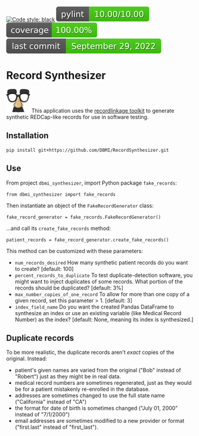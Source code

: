 [![Code style: black](https://img.shields.io/badge/code%20style-black-000000.svg)](https://github.com/psf/black)
![Pylint](./.github/badges/pylint-badge.svg?dummy=8484744)
![Coverage Status](./.github/badges/coverage-badge.svg?dummy=8484744)
![Last Commit Date](./.github/badges/last-commit-badge.svg?dummy=8484744)

# Record Synthesizer
![image info](./pictures/groucho_small.png) This application uses the [recordlinkage toolkit](https://recordlinkage.readthedocs.io/en/latest/index.html) to generate synthetic REDCap-like records for use in software testing.

## Installation
    pip install git+https://github.com/DBMI/RecordSynthesizer.git

## Use
From project `dbmi_synthesizer`, import Python package `fake_records`:

    from dbmi_synthesizer import fake_records

Then instantiate an object of the `FakeRecordGenerator` class:

    fake_record_generator = fake_records.FakeRecordGenerator()

...and call its `create_fake_records` method:

    patient_records = fake_record_generator.create_fake_records()

This method can be customized with these parameters:
* `num_records_desired` How many synthetic patient records do you want to create? [default: 100]
* `percent_records_to_duplicate` To test duplicate-detection software, you might want to inject duplicates of some records. What portion of the records should be duplicated? [default: 3%]
* `max_number_copies_of_one_record` To allow for more than one copy of a given record, set this parameter > 1. [default: 3]
* `index_field_name` Do you want the created Pandas DataFrame to synthesize an index or use an existing variable (like Medical Record Number) as the index? [default: None, meaning its index is synthesized.]

## Duplicate records
To be more realistic, the duplicate records aren't *exact* copies of the original. Instead:
* patient's given names are varied from the original ("Bob" instead of "Robert") just as they might be in real data.
* medical record numbers are sometimes regenerated, just as they would be for a patient mistakenly re-enrolled in the database.
* addresses are sometimes changed to use the full state name ("California" instead of "CA")
* the format for date of birth is sometimes changed ("July 01, 2000" instead of "7/1/2000")
* email addresses are sometimes modified to a new provider or format ("first.last" instead of "first_last").
